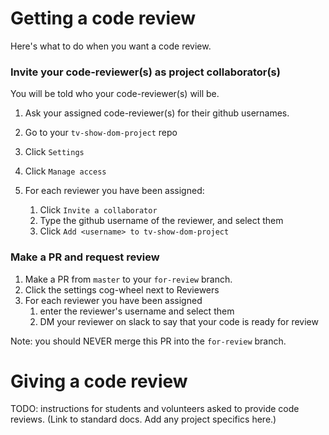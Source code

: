 # Getting a code review

Here's what to do when you want a code review.

### Invite your code-reviewer(s) as project collaborator(s)

You will be told who your code-reviewer(s) will be.

1. Ask your assigned code-reviewer(s) for their github usernames.
1. Go to your `tv-show-dom-project` repo
1. Click `Settings`
1. Click `Manage access`
1. For each reviewer you have been assigned:

   1. Click `Invite a collaborator`
   1. Type the github username of the reviewer, and select them
   1. Click `Add <username> to tv-show-dom-project`

### Make a PR and request review

1. Make a PR from `master` to your `for-review` branch.
1. Click the settings cog-wheel next to Reviewers
1. For each reviewer you have been assigned
   1. enter the reviewer's username and select them
   1. DM your reviewer on slack to say that your code is ready for review

Note: you should NEVER merge this PR into the `for-review` branch.

# Giving a code review

TODO: instructions for students and volunteers asked to provide code reviews. (Link to standard docs. Add any project specifics here.)
